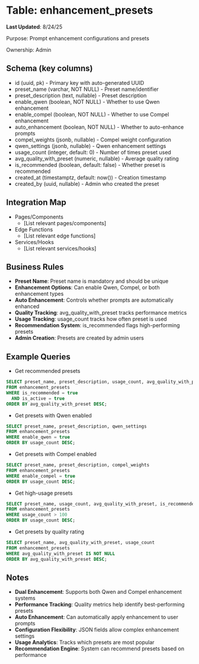 # Table: enhancement_presets

**Last Updated**: 8/24/25

Purpose: Prompt enhancement configurations and presets

Ownership: Admin

## Schema (key columns)
- id (uuid, pk) - Primary key with auto-generated UUID
- preset_name (varchar, NOT NULL) - Preset name/identifier
- preset_description (text, nullable) - Preset description
- enable_qwen (boolean, NOT NULL) - Whether to use Qwen enhancement
- enable_compel (boolean, NOT NULL) - Whether to use Compel enhancement
- auto_enhancement (boolean, NOT NULL) - Whether to auto-enhance prompts
- compel_weights (jsonb, nullable) - Compel weight configuration
- qwen_settings (jsonb, nullable) - Qwen enhancement settings
- usage_count (integer, default: 0) - Number of times preset used
- avg_quality_with_preset (numeric, nullable) - Average quality rating
- is_recommended (boolean, default: false) - Whether preset is recommended
- created_at (timestamptz, default: now()) - Creation timestamp
- created_by (uuid, nullable) - Admin who created the preset

## Integration Map
- Pages/Components
  - [List relevant pages/components]
- Edge Functions
  - [List relevant edge functions]
- Services/Hooks
  - [List relevant services/hooks]

## Business Rules
- **Preset Name**: Preset name is mandatory and should be unique
- **Enhancement Options**: Can enable Qwen, Compel, or both enhancement types
- **Auto Enhancement**: Controls whether prompts are automatically enhanced
- **Quality Tracking**: avg_quality_with_preset tracks performance metrics
- **Usage Tracking**: usage_count tracks how often preset is used
- **Recommendation System**: is_recommended flags high-performing presets
- **Admin Creation**: Presets are created by admin users

## Example Queries
- Get recommended presets
```sql
SELECT preset_name, preset_description, usage_count, avg_quality_with_preset
FROM enhancement_presets 
WHERE is_recommended = true 
  AND is_active = true
ORDER BY avg_quality_with_preset DESC;
```

- Get presets with Qwen enabled
```sql
SELECT preset_name, preset_description, qwen_settings
FROM enhancement_presets 
WHERE enable_qwen = true
ORDER BY usage_count DESC;
```

- Get presets with Compel enabled
```sql
SELECT preset_name, preset_description, compel_weights
FROM enhancement_presets 
WHERE enable_compel = true
ORDER BY usage_count DESC;
```

- Get high-usage presets
```sql
SELECT preset_name, usage_count, avg_quality_with_preset, is_recommended
FROM enhancement_presets 
WHERE usage_count > 100
ORDER BY usage_count DESC;
```

- Get presets by quality rating
```sql
SELECT preset_name, avg_quality_with_preset, usage_count
FROM enhancement_presets 
WHERE avg_quality_with_preset IS NOT NULL
ORDER BY avg_quality_with_preset DESC;
```

## Notes
- **Dual Enhancement**: Supports both Qwen and Compel enhancement systems
- **Performance Tracking**: Quality metrics help identify best-performing presets
- **Auto Enhancement**: Can automatically apply enhancement to user prompts
- **Configuration Flexibility**: JSON fields allow complex enhancement settings
- **Usage Analytics**: Tracks which presets are most popular
- **Recommendation Engine**: System can recommend presets based on performance
